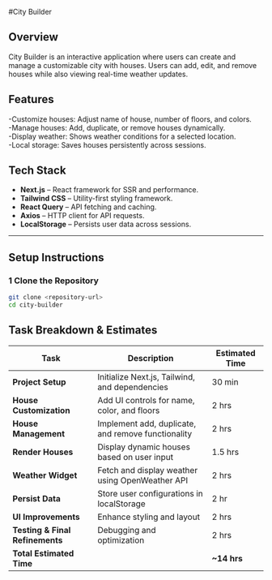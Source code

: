 #City Builder

## Overview

City Builder is an interactive application where users can create and manage a customizable city with houses. Users can add, edit, and remove houses while also viewing real-time weather updates.

## **Features**

-Customize houses: Adjust name of house, number of floors, and colors.  
-Manage houses: Add, duplicate, or remove houses dynamically.  
-Display weather: Shows weather conditions for a selected location.  
-Local storage: Saves houses persistently across sessions.

## **Tech Stack**

- **Next.js** – React framework for SSR and performance.
- **Tailwind CSS** – Utility-first styling framework.
- **React Query** – API fetching and caching.
- **Axios** – HTTP client for API requests.
- **LocalStorage** – Persists user data across sessions.

---

## **Setup Instructions**

### 1 **Clone the Repository**

```sh
git clone <repository-url>
cd city-builder
```

## **Task Breakdown & Estimates**

| Task                            | Description                                        | Estimated Time |
| ------------------------------- | -------------------------------------------------- | -------------- |
| **Project Setup**               | Initialize Next.js, Tailwind, and dependencies     | 30 min         |
| **House Customization**         | Add UI controls for name, color, and floors        | 2 hrs          |
| **House Management**            | Implement add, duplicate, and remove functionality | 2 hrs          |
| **Render Houses**               | Display dynamic houses based on user input         | 1.5 hrs        |
| **Weather Widget**              | Fetch and display weather using OpenWeather API    | 2 hrs          |
| **Persist Data**                | Store user configurations in localStorage          | 2 hr           |
| **UI Improvements**             | Enhance styling and layout                         | 2 hrs          |
| **Testing & Final Refinements** | Debugging and optimization                         | 2 hrs          |
| **Total Estimated Time**        |                                                    | **~14 hrs**    |
